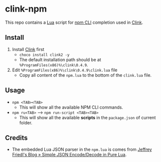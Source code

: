 # clink-npm

This repo contains a [Lua](https://www.lua.org) script for [npm CLI](https://docs.npmjs.com) completion used in [Clink](https://mridgers.github.io/clink/).

## Install

1. Install [Clink](https://mridgers.github.io/clink/) first
    * `choco install clink2 -y`
    * The default installation path should be at `%ProgramFiles(x86)%\clink\0.4.9`.
2. Edit `%ProgramFiles(x86)%\clink\0.4.9\clink.lua` file
    * Copy all content of the `npm.lua` to the bottom of the `clink.lua` file.

## Usage

* `npm <TAB><TAB>`
  * This will show all the available NPM CLI commands.
* `npm ru<TAB>` --> `npm run-script <TAB><TAB>`
  * This will show all the available **scripts** in the `package.json` of current folder.

## Credits

* The embedded Lua JSON parser in the `npm.lua` is comes from [Jeffrey Friedl's Blog » Simple JSON Encode/Decode in Pure Lua](http://regex.info/blog/lua/json).
